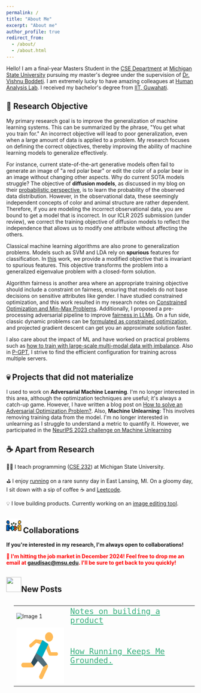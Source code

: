 ```yaml
---
permalink: /
title: "About Me"
excerpt: "About me"
author_profile: true
redirect_from: 
  - /about/
  - /about.html
---
```

Hello! I am a final-year Masters Student in the [CSE Department](http://www.cse.msu.edu) at [Michigan State University](http://www.msu.edu/) pursuing my master's degree under the supervision of [Dr. Vishnu Boddeti](http://vishnu.boddeti.net/). I am extremely lucky to have amazing colleagues at [Human Analysis Lab](https://hal.cse.msu.edu/). I received my bachelor's degree from [IIT, Guwahati](https://www.iitg.ac.in/). 


## 🎯 Research Objective
My primary research goal is to improve the generalization of machine learning systems. This can be summarized by the phrase, "You get what you train for." An incorrect objective will lead to poor generalization, even when a large amount of data is applied to a problem. My research focuses on defining the correct objectives, thereby improving the ability of machine learning models to generalize effectively.

For instance, current state-of-the-art generative models often fail to generate an image of "a red polar bear" or edit the color of a polar bear in an image without changing other aspects. Why do current SOTA models struggle? The objective of **diffusion models**, as discussed in my blog on their [probabilistic perspective](https://sachit3022.github.io/other-blog/posts/diffusion/), is to learn the probability of the observed data distribution. However, in the observational data, these seemingly independent concepts of color and animal structure are rather dependent. Therefore, if you are modeling the incorrect observational data, you are bound to get a model that is incorrect. In our ICLR 2025 submission (under review), we correct the training objective of diffusion models to reflect the independence that allows us to modify one attribute without affecting the others.

Classical machine learning algorithms are also prone to generalization problems. Models such as SVM and LDA rely on **spurious** features for classification. In [this](https://sachit3022.github.io/files/Pattern_Recognition.pdf) work, we provide a modified objective that is invariant to spurious features. This objective transforms the problem into a generalized eigenvalue problem with a closed-form solution. 

Algorithm fairness is another area where an appropriate training objective should include a constraint on fairness, ensuring that models do not base decisions on sensitive attributes like gender. I have studied constrained optimization, and this work resulted in my research notes on [Constrained Optimization and Min-Max Problems](https://sachit3022.github.io/files/Optimisation.pdf). Additionally, I proposed a pre-processing adversarial pipeline to improve [fairness in LLMs](https://sachit3022.github.io/files/Fair_LLM.pdf). On a fun side, classic dynamic problems can be [formulated as constrained optimization](https://sachit3022.github.io/files/DP.pdf), and projected gradient descent can get you an approximate solution faster. 

I also care about the impact of ML and have worked on practical problems such as [how to train with large-scale multi-modal data with imbalance](https://sachit3022.github.io/files/Large%20scale%20predictive%20data.pdf). Also in [P-GPT](https://sachit3022.github.io/files/p_GPT.pdf), I strive to find the efficient configuration for training across multiple servers.

## 💀 Projects that did not materialize
I used to work on **Adversarial Machine Learning**. I'm no longer interested in this area, although the optimization techniques are useful; it's always a catch-up game. However, I have written a blog post on [How to solve an Adversarial Optimization Problem?](https://sachit3022.github.io/other-blog/posts/adv_opt/).
Also, **Machine Unlearning**: This involves removing training data from the model. I'm no longer interested in unlearning as I struggle to understand a metric to quantify it. However, we participated in the [NeurIPS 2023 challenge on Machine Unlearning](https://sachit3022.github.io/files/Unlearning.pdf)


## ☕  Apart from Research

🧑‍🏫 I teach programming ([CSE 232](https://sachit3022.github.io/teaching/2023-fall)) at Michigan State University. 

⛳  I enjoy [running](https://sachit3022.github.io/other-blog/posts/running/ ) on a rare sunny day in East Lansing, MI. On a gloomy day, I sit down with a sip of coffee ☕ and [Leetcode](https://leetcode.com/u/sachit3022/).  

💡 I love building products. Currently working on an [image editing tool](https://sachit3022.github.io/other-blog/posts/product/).


<h2>
  <img src="images/collaboration.png" width="40" height="40" alt="Collaboration Icon"> Collaborations
</h2>


<p><strong>If you're interested in my research, I'm always open to collaborations!</strong></p> 
<p style="color:red; font-weight:bold;">
  💼 I'm hitting the job market in December 2024! Feel free to drop me an email at 
  <a href="mailto:gaudisac@msu.edu">gaudisac@msu.edu</a>. I'll be sure to get back to you quickly!
</p>


<h2><img src="https://sachit3022.github.io/images/image.png" width="40" height="40">New Posts</h2>

<div style="display: flex; align-items: center;">
<div style="margin-left: 20px;">
<table style="border: none;">
<tr style="border: none;">
    <td style="border: none;"><img src="https://sachit3022.github.io/other-blog/posts/product/website-builder.png" alt="Image 1" width="150" height="150"> 
</td>
    <td style="border: none; color:red; font-family:Monospace; font-size:1.5em;"> <a href="https://sachit3022.github.io/other-blog/posts/product/ " style="color:#36AE7C;"> Notes on building a product
</a>  </td>
</tr >
<tr style="border: none;">
    <td style="border: none; "><img src="../images/image-1.png" alt="Image 1" width="150" height="150"></td>
    <td style="border: none; font-family:Monospace; font-size:1.5em "> <a href="https://sachit3022.github.io/other-blog/posts/running/ " style="color:#36AE7C;">How Running Keeps Me Grounded.</a>  </td>
</tr >

</table>
</div>
</div>
